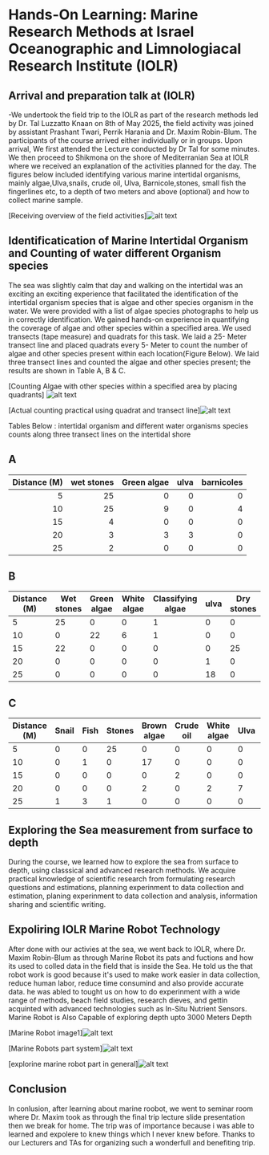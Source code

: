 # Hands-On Learning: Marine Research Methods at Israel Oceanographic and Limnologiacal Research Institute (IOLR)

## Arrival and preparation talk at (IOLR)

-We undertook the field trip to the IOLR as part of the research methods led by Dr. Tal Luzzatto Knaan on 8th of May 2025, the field activity was joined by assistant Prashant Twari, Perrik Harania and Dr. Maxim Robin-Blum. The participants of the course arrived either individually or in groups. Upon arrival, We first attended the Lecture conducted by Dr Tal for some minutes. We then proceed to Shikmona on the shore of Mediterranian Sea at IOLR where we received an explanation of the activities planned for the day. The figures below included identifying various marine intertidal organisms, mainly algae,Ulva,snails, crude oil, Ulva, Barnicole,stones, small fish the fingerlines etc, to a depth of two meters and above (optional) and how to collect marine sample.


[Receiving overview of the field activities]![alt text](image.png)




## Identificatication of Marine Intertidal Organism and Counting of water different Organism species

The sea was slightly calm that day and walking on the intertidal was an exciting an exciting experience that facilitated the identification of the intertidal organism species that is algae and other species organism in the water. We were provided with a list of algae species photographs to help us in correctly identification. We gained hands-on experience in quantifying the coverage of algae and other species  within a specified area. We used transects (tape measure) and quadrats for this task. We laid a 25- Meter transect line and placed quadrats every 5- Meter to count the number of algae and other species present within each location(Figure Below). We laid three transect lines and counted the algae and other species present; the results are shown in Table A, B & C.


[Counting Algae with other species within a specified area by placing quadrants] ![alt text](image-1.png)

[Actual counting practical using quadrat and transect line]![alt text](image-2.png) 

Tables Below : intertidal organism and different water organisms species counts along three transect lines on the intertidal shore

## A

|   Distance (M) |   wet stones |   Green algae |   ulva |   barnicoles |
|---------------:|-------------:|--------------:|-------:|-------------:|
|              5 |           25 |             0 |      0 |            0 |
|             10 |           25 |             9 |      0 |            4 |
|             15 |            4 |             0 |      0 |            0 |
|             20 |            3 |             3 |      3 |            0 |
|             25 |            2 |             0 |      0 |            0 |

## B

| Distance (M) | Wet stones | Green algae  | White algae  | Classifying algae  | ulva | Dry stones  |
|--------------|------------|--------------|--------------|--------------------|------|-------------|
| 5            | 25         | 0            | 0            | 1                  | 0    | 0           |
| 10           | 0          | 22           | 6            | 1                  | 0    | 0           |
| 15           | 22         | 0            | 0            | 0                  | 0    | 25          |
| 20           | 0          | 0            | 0            | 0                  | 1    | 0           |
| 25           | 0          | 0            | 0            | 0                  | 18   | 0           |

## C

| Distance (M) | Snail | Fish | Stones | Brown algae | Crude oil | White algae | Ulva | shushana |
|--------------|-------|------|--------|-------------|-----------|-------------|------|----------|
| 5            | 0     | 0    | 25     | 0           | 0         | 0           | 0    | 0        |
| 10           | 0     | 1    | 0      | 17          | 0         | 0           | 0    | 0        |
| 15           | 0     | 0    | 0      | 0           | 2         | 0           | 0    | 0        |
| 20           | 0     | 0    | 0      | 2           | 0         | 2           | 7    | 0        |
| 25           | 1     | 3    | 1      | 0           | 0         | 0           | 0    | 5        |

## Exploring the Sea measurement from surface to depth

During the course, we learned how to explore the sea from surface to depth, using classsical and advanced research methods. We acquire practical knowledge of scientific research from formulating research questions and estimations, planning experinment to data collection and estimation, planing experinment to data collection and analysis, information sharing and scientific writing.

## Expoliring IOLR Marine Robot Technology

After done with our activies at the sea, we went back to IOLR, where Dr. Maxim Robin-Blum as through Marine Robot its pats and fuctions and how its used to colled data in the field that is inside the Sea. He told us the that robot work is good because it's used to make work easier in data collection, reduce human labor, reduce time consumind and also provide accurate data. he was abled to tought us on how to do experinment with a wide range of methods, beach field studies, research dieves, and gettin acquinted with advanced technologies such as In-Situ Nutrient Sensors. Marine Robot is Also Capable of exploring depth upto 3000 Meters Depth

[Marine Robot image1]![alt text](image-3.png)

[Marine Robots part system]![alt text](image-4.png)

[explorine marine robot part in general]![alt text](image-5.png)

## Conclusion

In conlusion, after learning about marine roobot, we went to seminar room where Dr. Maxim took as through the final trip lecture slide presentation then we break for home. The trip was of importance because i was able to learned and expolere to knew things which I never knew before. Thanks to our Lecturers and TAs for organizing such a wonderfull and benefiting trip.